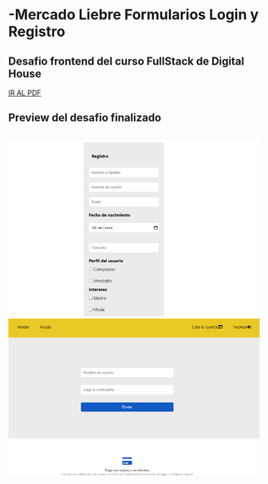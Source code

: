 # -Mercado Liebre Formularios Login y Registro

## Desafio frontend del curso FullStack de Digital House


<a href="https://github.com/ROBERT-Gimenez/Formularios/blob/master/Objetivo/M04C06%20-%20Ejercitaci%C3%B3n%20Trabajando%20con%20Formularios.pdf">IR AL PDF</a>

<h2>Preview del desafio finalizado<h2>

<img src="https://github.com/ROBERT-Gimenez/Trabajos_Practicos_Formar/blob/master/9-Mercado_Liebre_5_Formularios/public/images/preview.PNG">

<img src="https://github.com/ROBERT-Gimenez/Trabajos_Practicos_Formar/blob/master/9-Mercado_Liebre_5_Formularios/public/images/preview_2.PNG">
